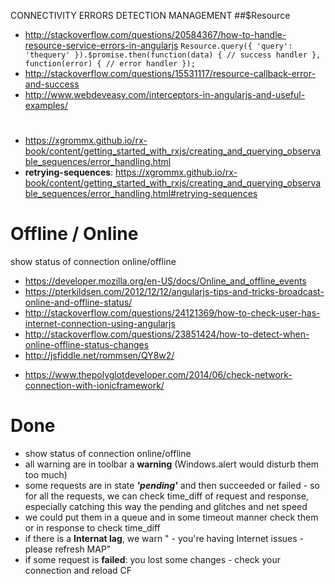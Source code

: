 CONNECTIVITY ERRORS DETECTION MANAGEMENT
##$Resource
+ http://stackoverflow.com/questions/20584367/how-to-handle-resource-service-errors-in-angularjs
`Resource.query({
    'query': 'thequery'
}).$promise.then(function(data) {
    // success handler
}, function(error) {
    // error handler
});`
+ http://stackoverflow.com/questions/15531117/resource-callback-error-and-success
+ http://www.webdeveasy.com/interceptors-in-angularjs-and-useful-examples/

#
+ https://xgrommx.github.io/rx-book/content/getting_started_with_rxjs/creating_and_querying_observable_sequences/error_handling.html
 + **retrying-sequences**:  https://xgrommx.github.io/rx-book/content/getting_started_with_rxjs/creating_and_querying_observable_sequences/error_handling.html#retrying-sequences


# Offline / Online

show status of connection online/offline

- <https://developer.mozilla.org/en-US/docs/Online_and_offline_events>
- <https://pterkildsen.com/2012/12/12/angularjs-tips-and-tricks-broadcast-online-and-offline-status/>
- <http://stackoverflow.com/questions/24121369/how-to-check-user-has-internet-connection-using-angularjs>
- <http://stackoverflow.com/questions/23851424/how-to-detect-when-online-offline-status-changes>
- <http://jsfiddle.net/rommsen/QY8w2/>
+ https://www.thepolyglotdeveloper.com/2014/06/check-network-connection-with-ionicframework/

# Done
- show status of connection online/offline
- all warning are in toolbar a **warning** (Windows.alert would disturb them too much)
- some requests are in state **_'pending'_** and then succeeded or failed - so for all the requests, we can check time_diff of request and response, especially catching this way the pending and glitches and net speed
 - we could  put them in a queue and in some timeout manner check them or in response to check time_diff
 - if there is a **Internat lag**, we warn "  - you're having Internet issues - please <BTN>refresh MAP</BTN>"
- if some request is **failed**: you lost some changes - check your connection and reload CF
